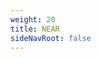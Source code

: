 ```yaml
---
weight: 20
title: NEAR
sideNavRoot: false
---
```


<!-- File is required so that side nav menu displays nested elements correctly -->
